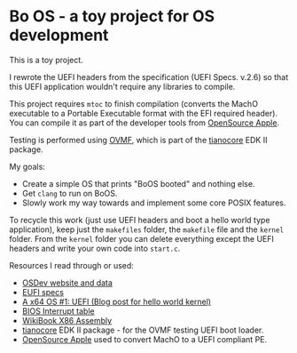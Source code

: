 # Bo OS - a toy project for OS development

This is a toy project.

I rewrote the UEFI headers from the specification (UEFI Specs. v.2.6) so that this UEFI application wouldn't require any libraries to compile.

This project requires `mtoc` to finish compilation (converts the MachO executable to a Portable Executable format with the EFI required header). You can compile it as part of the developer tools from [OpenSource Apple](https://opensource.apple.com).

Testing is performed using [OVMF](http://www.tianocore.org/ovmf/), which is part of the [tianocore](http://www.tianocore.org) EDK II package.

My goals:

* Create a simple OS that prints "BoOS booted" and nothing else.
* Get `clang` to run on BoOS.
* Slowly work my way towards and implement some core POSIX features.

To recycle this work (just use UEFI headers and boot a hello world type application), keep just the `makefiles` folder, the `makefile` file and the `kernel` folder. From the `kernel` folder you can delete everything except the UEFI headers and write your own code into `start.c`.

Resources I read through or used:

* [OSDev website and data](http://wiki.osdev.org/)
* [EUFI specs](http://www.uefi.org/specsandtesttools)
* [A x64 OS #1: UEFI (Blog post for hello world kernel)](https://kazlauskas.me/entries/x64-uefi-os-1.html)
* [BIOS Interrupt table](https://en.wikipedia.org/wiki/BIOS_interrupt_call#Interrupt_table)
* [WikiBook X86 Assembly](https://en.wikibooks.org/wiki/X86_Assembly)
* [tianocore](http://www.tianocore.org) EDK II package - for the OVMF testing UEFI boot loader.
* [OpenSource Apple](https://opensource.apple.com) used to convert MachO to a UEFI compliant PE.
